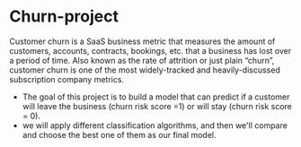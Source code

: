 # Churn-project
Customer churn is a SaaS business metric that measures the amount of customers, accounts, contracts, bookings, etc. that a business has lost over a period of time. Also known as the rate of attrition or just plain “churn”, customer churn is one of the most widely-tracked and heavily-discussed subscription company metrics. 

* The goal of this project is to build a model that can predict if a customer will leave the business (churn risk score =1) or will stay (churn risk score = 0).
* we will apply different classification algorithms, and then we'll compare and choose the best one of them as our final model.
